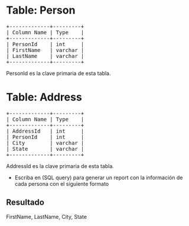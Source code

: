 
<h1>Table: Person</h1>
<pre>
+-------------+---------+
| Column Name | Type    |
+-------------+---------+
| PersonId    | int     |
| FirstName   | varchar |
| LastName    | varchar |
+-------------+---------+
</pre>
PersonId es la clave primaria de esta tabla.

<h1>Table: Address</h1>
<pre>
+-------------+---------+
| Column Name | Type    |
+-------------+---------+
| AddressId   | int     |
| PersonId    | int     |
| City        | varchar |
| State       | varchar |
+-------------+---------+
</pre>
AddressId es la clave primaria de esta tabla.

<ul>
<li>Escriba en (SQL query) para generar un report con la información de cada persona con el siguiente formato</li>
</ul>
<h2>Resultado</h2>

FirstName, LastName, City, State
